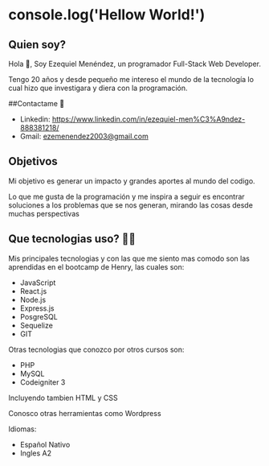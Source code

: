 # console.log('Hellow World!')
## Quien soy?
Hola 👋, Soy Ezequiel Menéndez, un programador Full-Stack Web Developer.

Tengo 20 años y desde pequeño me intereso el mundo de la tecnología lo cual hizo que investigara y diera con la programación.

##Contactame 💬
- Linkedin: https://www.linkedin.com/in/ezequiel-men%C3%A9ndez-888381218/
- Gmail: ezemenendez2003@gmail.com

## Objetivos
Mi objetivo es generar un impacto y grandes aportes al mundo del codigo.

Lo que me gusta de la programación y me inspira a seguir es encontrar soluciones a los problemas que se nos generan, mirando las cosas desde muchas perspectivas

## Que tecnologias uso? 👨‍💻
Mis principales tecnologias y con las que me siento mas comodo son las aprendidas en el bootcamp de Henry, las cuales son:
- JavaScript 
- React.js
- Node.js
- Express.js
- PosgreSQL
- Sequelize
- GIT

Otras tecnologias que conozco por otros cursos son:
- PHP
- MySQL
- Codeigniter 3

Incluyendo tambien HTML y CSS

Conosco otras herramientas como Wordpress

Idiomas:
- Español Nativo
- Ingles A2
